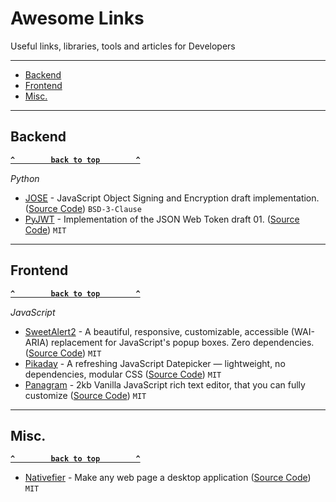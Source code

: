 # Awesome Links

Useful links, libraries, tools and articles for Developers

--------------------

- [Backend](#backend)
- [Frontend](#frontend)
- [Misc.](#misc)

--------------------

## Backend

**[`^        back to top        ^`](#)**

_Python_

- [JOSE](http://jose.readthedocs.io/en/latest/) - JavaScript Object Signing and Encryption draft implementation. ([Source Code](https://github.com/demonware/jose)) `BSD-3-Clause`
- [PyJWT](https://pyjwt.readthedocs.io/en/latest/) - Implementation of the JSON Web Token draft 01. ([Source Code](https://github.com/jpadilla/pyjwt)) `MIT`

--------------------

## Frontend

**[`^        back to top        ^`](#)**

_JavaScript_

- [SweetAlert2](https://sweetalert2.github.io/) - A beautiful, responsive, customizable, accessible (WAI-ARIA) replacement for JavaScript's popup boxes. Zero dependencies. ([Source Code](https://github.com/sweetalert2/sweetalert2)) `MIT`
- [Pikaday](https://dbushell.com/Pikaday/) - 
A refreshing JavaScript Datepicker — lightweight, no dependencies, modular CSS ([Source Code](https://github.com/dbushell/Pikaday)) `MIT`
- [Panagram](https://panagram.herokuapp.com/) - 2kb Vanilla JavaScript rich text editor, that you can fully customize ([Source Code](https://github.com/Stoick001/Panagram.js)) `MIT`

--------------------

## Misc.

**[`^        back to top        ^`](#)**

- [Nativefier](https://github.com/jiahaog/nativefier) -  Make any web page a desktop application ([Source Code](https://github.com/jiahaog/nativefier)) `MIT`
